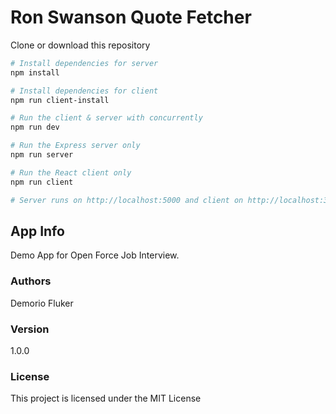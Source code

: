 # Ron Swanson Quote Fetcher 

Clone or download this repository 


``` bash
# Install dependencies for server
npm install

# Install dependencies for client
npm run client-install

# Run the client & server with concurrently
npm run dev

# Run the Express server only
npm run server

# Run the React client only
npm run client

# Server runs on http://localhost:5000 and client on http://localhost:3000
```

## App Info
Demo App for Open Force Job Interview. 

### Authors

Demorio Fluker

### Version

1.0.0

### License

This project is licensed under the MIT License
